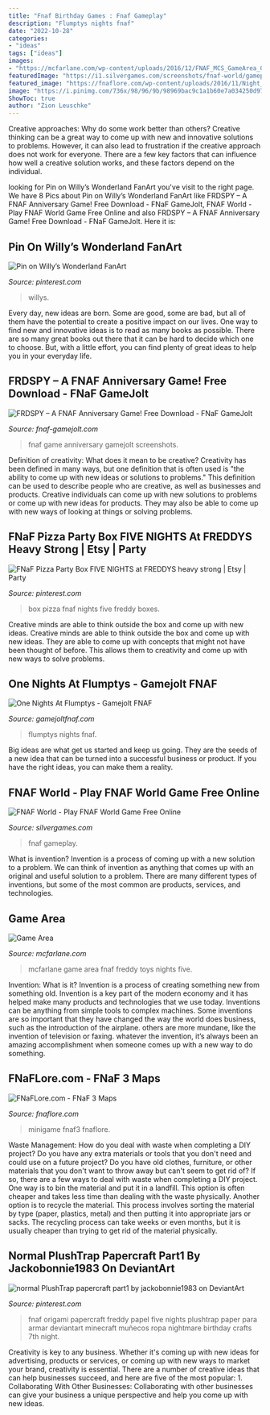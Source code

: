 ```yaml
---
title: "Fnaf Birthday Games : Fnaf Gameplay"
description: "Flumptys nights fnaf"
date: "2022-10-28"
categories:
- "ideas"
tags: ["ideas"]
images:
- "https://mcfarlane.com/wp-content/uploads/2016/12/FNAF_MCS_GameArea_08.jpg"
featuredImage: "https://i1.silvergames.com/screenshots/fnaf-world/gameplay.jpg"
featured_image: "https://fnaflore.com/wp-content/uploads/2016/11/Night_Minigame_06.png"
image: "https://i.pinimg.com/736x/98/96/9b/98969bac9c1a1b60e7a034250d97fda4.jpg"
ShowToc: true
author: "Zion Leuschke"
---
```



Creative approaches: Why do some work better than others?
Creative thinking can be a great way to come up with new and innovative solutions to problems. However, it can also lead to frustration if the creative approach does not work for everyone. There are a few key factors that can influence how well a creative solution works, and these factors depend on the individual.

	

		
looking for Pin on Willy’s Wonderland FanArt you've visit to the right page. We have 8 Pics about Pin on Willy’s Wonderland FanArt like FRDSPY – A FNAF Anniversary Game! Free Download - FNaF GameJolt, FNAF World - Play FNAF World Game Free Online and also FRDSPY – A FNAF Anniversary Game! Free Download - FNaF GameJolt. Here it is:
		
    
## Pin On Willy’s Wonderland FanArt

<img loading=lazy src="https://i.pinimg.com/736x/ae/ff/16/aeff16197a9b2aec8c9f6a0a22b91cdf.jpg" onerror="this.onerror=null;this.src='https://tse3.mm.bing.net/th?id=OIP.b0pUjjkNClA3kb7gN4mrfQHaHS&amp;pid=15.1';" alt="Pin on Willy’s Wonderland FanArt">

_Source: pinterest.com_

>willys. 

	

Every day, new ideas are born. Some are good, some are bad, but all of them have the potential to create a positive impact on our lives. One way to find new and innovative ideas is to read as many books as possible. There are so many great books out there that it can be hard to decide which one to choose. But, with a little effort, you can find plenty of great ideas to help you in your everyday life.

    
## FRDSPY – A FNAF Anniversary Game! Free Download - FNaF GameJolt

<img loading=lazy src="https://fnaf-gamejolt.com/wp-content/uploads/2020/11/frdspy-a-fnaf-anniversary-game-screenshots-1.jpg" onerror="this.onerror=null;this.src='https://tse4.mm.bing.net/th?id=OIP.YM7UoeO_0dmFjVj6Ds89cgHaD8&amp;pid=15.1';" alt="FRDSPY – A FNAF Anniversary Game! Free Download - FNaF GameJolt">

_Source: fnaf-gamejolt.com_

>fnaf game anniversary gamejolt screenshots. 

	

Definition of creativity: What does it mean to be creative?
Creativity has been defined in many ways, but one definition that is often used is "the ability to come up with new ideas or solutions to problems." This definition can be used to describe people who are creative, as well as businesses and products. Creative individuals can come up with new solutions to problems or come up with new ideas for products. They may also be able to come up with new ways of looking at things or solving problems.

    
## FNaF Pizza Party Box FIVE NIGHTS At FREDDYS Heavy Strong | Etsy | Party

<img loading=lazy src="https://i.pinimg.com/736x/98/96/9b/98969bac9c1a1b60e7a034250d97fda4.jpg" onerror="this.onerror=null;this.src='https://tse2.mm.bing.net/th?id=OIP.35S7_OLq2_gp-tqNaOt5DQHaLH&amp;pid=15.1';" alt="FNaF Pizza Party Box FIVE NIGHTS at FREDDYS heavy strong | Etsy | Party">

_Source: pinterest.com_

>box pizza fnaf nights five freddy boxes. 

	

Creative minds are able to think outside the box and come up with new ideas.
Creative minds are able to think outside the box and come up with new ideas. They are able to come up with concepts that might not have been thought of before. This allows them to creativity and come up with new ways to solve problems.

    
## One Nights At Flumptys - Gamejolt FNAF

<img loading=lazy src="http://gamejoltfnaf.com/wp-content/uploads/2016/07/130716-thumb.jpg" onerror="this.onerror=null;this.src='https://tse4.mm.bing.net/th?id=OIP.3roaI5xM2CsHO4UGlX7A_QHaEK&amp;pid=15.1';" alt="One Nights At Flumptys - Gamejolt FNAF">

_Source: gamejoltfnaf.com_

>flumptys nights fnaf. 

	

Big ideas are what get us started and keep us going. They are the seeds of a new idea that can be turned into a successful business or product. If you have the right ideas, you can make them a reality.

    
## FNAF World - Play FNAF World Game Free Online

<img loading=lazy src="https://i1.silvergames.com/screenshots/fnaf-world/gameplay.jpg" onerror="this.onerror=null;this.src='https://tse2.mm.bing.net/th?id=OIP.wI0UyMr5hiXBJMVuU7e_XQHaFj&amp;pid=15.1';" alt="FNAF World - Play FNAF World Game Free Online">

_Source: silvergames.com_

>fnaf gameplay. 

	

What is invention?
Invention is a process of coming up with a new solution to a problem. We can think of invention as anything that comes up with an original and useful solution to a problem. There are many different types of inventions, but some of the most common are products, services, and technologies.

    
## Game Area

<img loading=lazy src="https://mcfarlane.com/wp-content/uploads/2016/12/FNAF_MCS_GameArea_08.jpg" onerror="this.onerror=null;this.src='https://tse4.mm.bing.net/th?id=OIP.u03F_d0wLyNeTEB2mwA42gHaE8&amp;pid=15.1';" alt="Game Area">

_Source: mcfarlane.com_

>mcfarlane game area fnaf freddy toys nights five. 

	

Invention: What is it?
Invention is a process of creating something new from something old. Invention is a key part of the modern economy and it has helped make many products and technologies that we use today. Inventions can be anything from simple tools to complex machines. Some inventions are so important that they have changed the way the world does business, such as the introduction of the airplane. others are more mundane, like the invention of television or faxing. whatever the invention, it’s always been an amazing accomplishment when someone comes up with a new way to do something.

    
## FNaFLore.com - FNaF 3 Maps

<img loading=lazy src="https://fnaflore.com/wp-content/uploads/2016/11/Night_Minigame_06.png" onerror="this.onerror=null;this.src='https://tse1.mm.bing.net/th?id=OIP.V1H9gdSYdYUiFCLwwmg5zgHaFj&amp;pid=15.1';" alt="FNaFLore.com - FNaF 3 Maps">

_Source: fnaflore.com_

>minigame fnaf3 fnaflore. 

	

Waste Management: How do you deal with waste when completing a DIY project?
Do you have any extra materials or tools that you don't need and could use on a future project? Do you have old clothes, furniture, or other materials that you don't want to throw away but can't seem to get rid of? If so, there are a few ways to deal with waste when completing a DIY project. 
One way is to bin the material and put it in a landfill. This option is often cheaper and takes less time than dealing with the waste physically. Another option is to recycle the material. This process involves sorting the material by type (paper, plastics, metal) and then putting it into appropriate jars or sacks. The recycling process can take weeks or even months, but it is usually cheaper than trying to get rid of the material physically.

    
## Normal PlushTrap Papercraft Part1 By Jackobonnie1983 On DeviantArt

<img loading=lazy src="https://i.pinimg.com/736x/c1/9e/10/c19e108e1c2ba65c96dfff74bd47e31d.jpg" onerror="this.onerror=null;this.src='https://tse4.mm.bing.net/th?id=OIP.LXkTjfWGeT3FW60JsW3JHAHaKe&amp;pid=15.1';" alt="normal PlushTrap papercraft part1 by jackobonnie1983 on DeviantArt">

_Source: pinterest.com_

>fnaf origami papercraft freddy papel five nights plushtrap paper para armar deviantart minecraft muñecos ropa nightmare birthday crafts 7th night. 

	

Creativity is key to any business. Whether it's coming up with new ideas for advertising, products or services, or coming up with new ways to market your brand, creativity is essential. There are a number of creative ideas that can help businesses succeed, and here are five of the most popular: 1. Collaborating With Other Businesses: Collaborating with other businesses can give your business a unique perspective and help you come up with new ideas.

